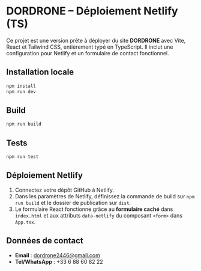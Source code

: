 # DORDRONE – Déploiement Netlify (TS)

Ce projet est une version prête à déployer du site **DORDRONE** avec Vite, React et Tailwind CSS, entièrement typé en TypeScript. Il inclut une configuration pour Netlify et un formulaire de contact fonctionnel.

## Installation locale

```bash
npm install
npm run dev
```

## Build

```bash
npm run build
```

## Tests

```bash
npm run test
```

## Déploiement Netlify

1. Connectez votre dépôt GitHub à Netlify.
2. Dans les paramètres de Netlify, définissez la commande de build sur `npm run build` et le dossier de publication sur `dist`.
3. Le formulaire React fonctionne grâce au **formulaire caché** dans `index.html` et aux attributs `data-netlify` du composant `<form>` dans `App.tsx`.

## Données de contact

- **Email** : dordrone2446@gmail.com  
- **Tel/WhatsApp** : +33 6 88 60 82 22